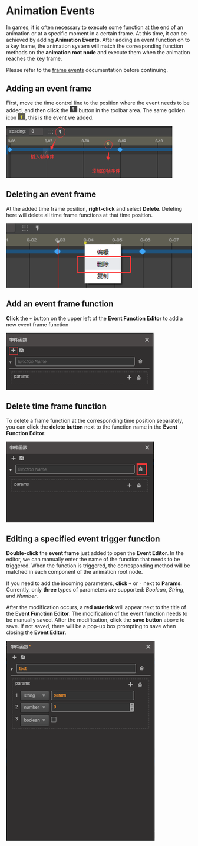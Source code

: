 # Animation Events

In games, it is often necessary to execute some function at the end of an animation or at a specific moment in a certain frame. At this time, it can be achieved by adding __Animation Events__. After adding an event function on to a key frame, the animation system will match the corresponding function methods on the __animation root node__ and execute them when the animation reaches the key frame. 

Please refer to the [frame events](./../../engine/animation/animation-component.md#frameevents) documentation before continuing.

## Adding an event frame

First, move the time control line to the position where the event needs to be added, and then __click__ the ![Add-event](animation-event/add-event-btn.png) button in the toolbar area. The same golden icon ![Event](animation-event/event.png), this is the event we added.

![add-event](animation-event/add-event.png)

## Deleting an event frame

At the added time frame position, __right-click__ and select __Delete__. Deleting here will delete all time frame functions at that time position.

![del-event](animation-event/del-event.png)

## Add an event frame function

__Click__ the `+` button on the upper left of the __Event Function Editor__ to add a new event frame function

![add-function](animation-event/add-function.png)

## Delete time frame function

To delete a frame function at the corresponding time position separately, you can __click__ the __delete button__ next to the function name in the __Event Function Editor__.

![del-func](animation-event/del-func.png)

## Editing a specified event trigger function

__Double-click__ the __event frame__ just added to open the __Event Editor__. In the editor, we can manually enter the name of the function that needs to be triggered. When the function is triggered, the corresponding method will be matched in each component of the animation root node.

If you need to add the incoming parameters, __click__ `+` or `-` next to __Params__. Currently, only __three__ types of parameters are supported: *Boolean*, *String*, and *Number*.

After the modification occurs, a __red asterisk__ will appear next to the title of the __Event Function Editor__. The modification of the event function needs to be manually saved. After the modification, __click__ the __save button__ above to save. If not saved, there will be a pop-up box prompting to save when closing the __Event Editor__.

![edit-event](animation-event/edit-event.png)